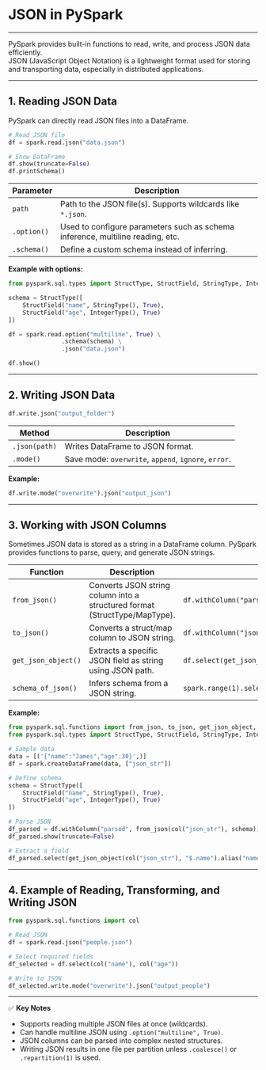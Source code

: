 # JSON in PySpark  

---
PySpark provides built-in functions to read, write, and process JSON data efficiently.  
JSON (JavaScript Object Notation) is a lightweight format used for storing and transporting data, especially in distributed applications.  

---

## 1. **Reading JSON Data**

PySpark can directly read JSON files into a DataFrame.

```python
# Read JSON file
df = spark.read.json("data.json")

# Show DataFrame
df.show(truncate=False)
df.printSchema()
````

| Parameter   | Description                                                                    |
| ----------- | ------------------------------------------------------------------------------ |
| `path`      | Path to the JSON file(s). Supports wildcards like `*.json`.                    |
| `.option()` | Used to configure parameters such as schema inference, multiline reading, etc. |
| `.schema()` | Define a custom schema instead of inferring.                                   |

**Example with options:**

```python
from pyspark.sql.types import StructType, StructField, StringType, IntegerType

schema = StructType([
    StructField("name", StringType(), True),
    StructField("age", IntegerType(), True)
])

df = spark.read.option("multiline", True) \
               .schema(schema) \
               .json("data.json")

df.show()
```

---

## 2. **Writing JSON Data**

```python
df.write.json("output_folder")
```

| Method        | Description                                          |
| ------------- | ---------------------------------------------------- |
| `.json(path)` | Writes DataFrame to JSON format.                     |
| `.mode()`     | Save mode: `overwrite`, `append`, `ignore`, `error`. |

**Example:**

```python
df.write.mode("overwrite").json("output_json")
```

---

## 3. **Working with JSON Columns**

Sometimes JSON data is stored as a string in a DataFrame column.
PySpark provides functions to parse, query, and generate JSON strings.

| Function            | Description                                                                | Example                                                         |
| ------------------- | -------------------------------------------------------------------------- | --------------------------------------------------------------- |
| `from_json()`       | Converts JSON string column into a structured format (StructType/MapType). | `df.withColumn("parsed", from_json("json_col", schema))`        |
| `to_json()`         | Converts a struct/map column to JSON string.                               | `df.withColumn("json_str", to_json("struct_col"))`              |
| `get_json_object()` | Extracts a specific JSON field as string using JSON path.                  | `df.select(get_json_object("json_col", "$.name"))`              |
| `schema_of_json()`  | Infers schema from a JSON string.                                          | `spark.range(1).select(schema_of_json(lit('{"name":"John"}')))` |

**Example:**

```python
from pyspark.sql.functions import from_json, to_json, get_json_object, col
from pyspark.sql.types import StructType, StructField, StringType, IntegerType

# Sample data
data = [('{"name":"James","age":30}',)]
df = spark.createDataFrame(data, ["json_str"])

# Define schema
schema = StructType([
    StructField("name", StringType(), True),
    StructField("age", IntegerType(), True)
])

# Parse JSON
df_parsed = df.withColumn("parsed", from_json(col("json_str"), schema))
df_parsed.show(truncate=False)

# Extract a field
df_parsed.select(get_json_object(col("json_str"), "$.name").alias("name_only")).show()
```

---

## 4. **Example of Reading, Transforming, and Writing JSON**

```python
from pyspark.sql.functions import col

# Read JSON
df = spark.read.json("people.json")

# Select required fields
df_selected = df.select(col("name"), col("age"))

# Write to JSON
df_selected.write.mode("overwrite").json("output_people")
```

---

✅ **Key Notes**

* Supports reading multiple JSON files at once (wildcards).
* Can handle multiline JSON using `.option("multiline", True)`.
* JSON columns can be parsed into complex nested structures.
* Writing JSON results in one file per partition unless `.coalesce()` or `.repartition(1)` is used.

